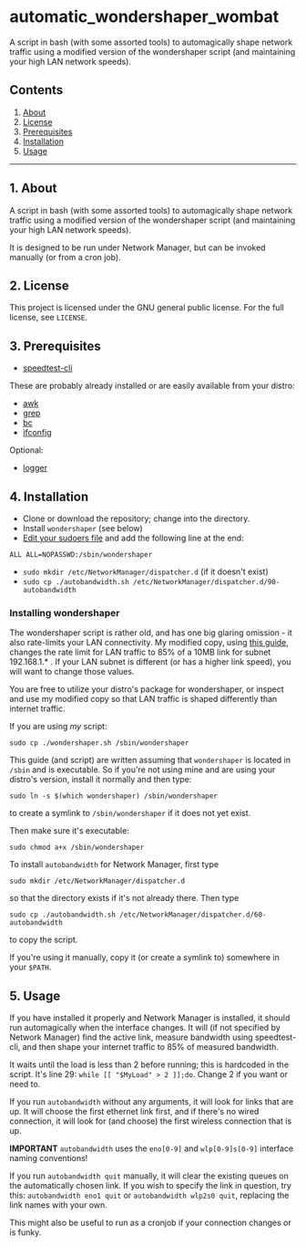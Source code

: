 # automatic_wondershaper_wombat

A script in bash (with some assorted tools) to automagically shape network 
traffic using a modified version of the wondershaper script (and maintaining 
your high LAN network speeds).

## Contents
 1. [About](#1-about)
 2. [License](#2-license)
 3. [Prerequisites](#3-prerequisites)
 4. [Installation](#4-installation)
 5. [Usage](#5-usage)
 
***

## 1. About

A script in bash (with some assorted tools) to automagically shape network 
traffic using a modified version of the wondershaper script (and maintaining 
your high LAN network speeds).

It is designed to be run under Network Manager, but can be invoked manually 
(or from a cron job).

## 2. License

This project is licensed under the GNU general public license. For the full license, see `LICENSE`.

## 3. Prerequisites

* [speedtest-cli](https://github.com/sivel/speedtest-cli)

These are probably already installed or are easily available from your distro:

* [awk](http://www.gnu.org/software/gawk/manual/gawk.html)
* [grep](http://en.wikipedia.org/wiki/Grep)
* [bc](https://www.geeksforgeeks.org/bc-command-linux-examples)
* [ifconfig](https://en.wikipedia.org/wiki/Ifconfig)

Optional:  

* [logger](https://linux.die.net/man/1/logger)

## 4. Installation

* Clone or download the repository; change into the directory.
* Install `wondershaper` (see below) 
* [Edit your sudoers file](https://www.maketecheasier.com/edit-sudoers-file-linux/) and add the following line at the end:  

`ALL ALL=NOPASSWD:/sbin/wondershaper`

* `sudo mkdir /etc/NetworkManager/dispatcher.d` (if it doesn't exist)
* `sudo cp ./autobandwidth.sh /etc/NetworkManager/dispatcher.d/90-autobandwidth` 


### Installing wondershaper

The wondershaper script is rather old, and has one big glaring omission - it 
also rate-limits your LAN connectivity.  My modified copy, using [this guide](http://forums.opensuse.org/english/get-technical-help-here/network-internet/454307-wondershaper-modification-exclude-lan-should-included.html), changes the rate limit for LAN traffic to 85% of a 10MB link 
for subnet 192.168.1.* .  If your LAN subnet is different (or has a higher link 
speed), you will want to change those values.

You are free to utilize your distro's package for wondershaper, or inspect and 
use my modified copy so that LAN traffic is shaped differently than internet 
traffic.  

If you are using *my* script:  

`sudo cp ./wondershaper.sh /sbin/wondershaper`

This guide (and script) are written assuming that `wondershaper` 
is located in `/sbin` and is executable.  So if you're not using mine and are 
using your distro's version, install it normally and then type:

`sudo ln -s $(which wondershaper) /sbin/wondershaper`

to create a symlink to `/sbin/wondershaper` if it does not yet exist.

Then make sure it's executable:

`sudo chmod a+x /sbin/wondershaper`

To install `autobandwidth` for Network Manager, first type

`sudo mkdir /etc/NetworkManager/dispatcher.d`  

so that the directory exists if it's not already there.  Then type

`sudo cp ./autobandwidth.sh /etc/NetworkManager/dispatcher.d/60-autobandwidth`

to copy the script.

If you're using it manually, copy it (or create a symlink to) somewhere in your `$PATH`.

## 5. Usage

If you have installed it properly and Network Manager is installed, it should 
run automagically when the interface changes.  It will (if not specified by 
Network Manager) find the active link, measure bandwidth using speedtest-cli, 
and then shape your internet traffic to 85% of measured bandwidth.

It waits until the load is less than 2 before running; this is hardcoded in 
the script.  It's line 29: `while [[ "$MyLoad" > 2 ]];do`.  Change 2 if you 
want or need to.

If you run `autobandwidth` without any arguments, it will look for links that 
are up.  It will choose the first ethernet link first, and if there's no wired 
connection, it will look for (and choose) the first wireless connection that is up.

**IMPORTANT** `autobandwidth` uses the `eno[0-9]` and `wlp[0-9]s[0-9]` 
interface naming conventions! 

If you run `autobandwidth quit` manually, it will clear the existing queues 
on the automatically chosen link.  If you wish to specify the link in question, 
try this: `autobandwidth eno1 quit` or `autobandwidth wlp2s0 quit`, 
replacing the link names with your own.

This might also be useful to run as a cronjob if your connection changes or is 
funky.  
